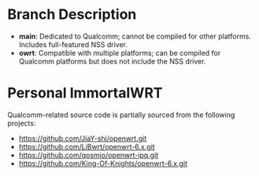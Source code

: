 <h1>Branch Description</h1>
<ul>
  <li><strong>main</strong>: Dedicated to Qualcomm; cannot be compiled for other platforms. Includes full-featured NSS driver.</li>
  <li><strong>owrt</strong>: Compatible with multiple platforms; can be compiled for Qualcomm platforms but does not include the NSS driver.</li>
</ul>

<h1>Personal ImmortalWRT</h1>
<p>Qualcomm-related source code is partially sourced from the following projects:</p>
<ul>
  <li><a href="https://github.com/JiaY-shi/openwrt.git">https://github.com/JiaY-shi/openwrt.git</a></li>
  <li><a href="https://github.com/LiBwrt/openwrt-6.x.git">https://github.com/LiBwrt/openwrt-6.x.git</a></li>
  <li><a href="https://github.com/qosmio/openwrt-ipq.git">https://github.com/qosmio/openwrt-ipq.git</a></li>
  <li><a href="https://github.com/King-Of-Knights/openwrt-6.x.git">https://github.com/King-Of-Knights/openwrt-6.x.git</a></li>
</ul>
